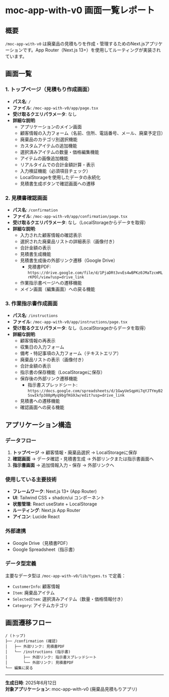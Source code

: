# moc-app-with-v0 画面一覧レポート

## 概要
`/moc-app-with-v0` は廃棄品の見積もりを作成・管理するためのNext.jsアプリケーションです。App Router（Next.js 13+）を使用してルーティングが実装されています。

## 画面一覧

### 1. トップページ（見積もり作成画面）
- **パス名**: `/`
- **ファイル**: `/moc-app-with-v0/app/page.tsx`
- **受け取るクエリパラメータ**: なし
- **詳細な説明**: 
  - アプリケーションのメイン画面
  - 顧客情報の入力フォーム（名前、住所、電話番号、メール、廃棄予定日）
  - 廃棄品のカテゴリ別選択機能
  - カスタムアイテムの追加機能
  - 選択済みアイテムの数量・価格編集機能
  - アイテムの画像追加機能
  - リアルタイムでの合計金額計算・表示
  - 入力検証機能（必須項目チェック）
  - LocalStorageを使用したデータの永続化
  - 見積書生成ボタンで確認画面への遷移

### 2. 見積書確認画面
- **パス名**: `/confirmation`
- **ファイル**: `/moc-app-with-v0/app/confirmation/page.tsx`
- **受け取るクエリパラメータ**: なし（LocalStorageからデータを取得）
- **詳細な説明**: 
  - 入力された顧客情報の確認表示
  - 選択された廃棄品リストの詳細表示（画像付き）
  - 合計金額の表示
  - 見積書生成機能
  - 見積書生成後の外部リンク遷移（Google Drive）
    - 見積書PDF: `https://drive.google.com/file/d/1PjaDRt3vvEs4wBPKz0JMaTzcmMLrKPOl/view?usp=drive_link`
  - 作業指示書ページへの遷移機能
  - メイン画面（編集画面）への戻る機能

### 3. 作業指示書作成画面
- **パス名**: `/instructions`
- **ファイル**: `/moc-app-with-v0/app/instructions/page.tsx`
- **受け取るクエリパラメータ**: なし（LocalStorageからデータを取得）
- **詳細な説明**: 
  - 顧客情報の再表示
  - 収集日の入力フォーム
  - 備考・特記事項の入力フォーム（テキストエリア）
  - 廃棄品リストの表示（画像付き）
  - 合計金額の表示
  - 指示書の保存機能（LocalStorageに保存）
  - 保存後の外部リンク遷移機能
    - 指示書スプレッドシート: `https://docs.google.com/spreadsheets/d/1GwyUeSqpHi7qYJTYmyB2SswIkfp388pMyq9bgfKG9Jw/edit?usp=drive_link`
  - 見積書への遷移機能
  - 確認画面への戻る機能

## アプリケーション構造

### データフロー
1. **トップページ** → 顧客情報・廃棄品選択 → LocalStorageに保存
2. **確認画面** → データ確認・見積書生成 → 外部リンクまたは指示書画面へ
3. **指示書画面** → 追加情報入力・保存 → 外部リンクへ

### 使用している主要技術
- **フレームワーク**: Next.js 13+ (App Router)
- **UI**: Tailwind CSS + shadcn/ui コンポーネント
- **状態管理**: React useState + LocalStorage
- **ルーティング**: Next.js App Router
- **アイコン**: Lucide React

### 外部連携
- Google Drive（見積書PDF）
- Google Spreadsheet（指示書）

### データ型定義
主要なデータ型は `/moc-app-with-v0/lib/types.ts` で定義：
- `CustomerInfo`: 顧客情報
- `Item`: 廃棄品アイテム
- `SelectedItem`: 選択済みアイテム（数量・価格情報付き）
- `Category`: アイテムカテゴリ

## 画面遷移フロー
```
/ (トップ)
├── /confirmation (確認)
│   ├── 外部リンク: 見積書PDF
│   └── /instructions (指示書)
│       ├── 外部リンク: 指示書スプレッドシート
│       └── 外部リンク: 見積書PDF
└── 編集に戻る
```

---
**生成日時**: 2025年6月12日  
**対象アプリケーション**: moc-app-with-v0 (廃棄品見積もりアプリ)
